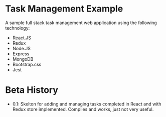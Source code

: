 # Task Management Example 
A sample full stack task management web application using the following technology:
- React.JS
- Redux
- Node.JS
- Express
- MongoDB
- Bootstrap.css
- Jest

# Beta History
- 0.1: Skelton for adding and managing tasks completed in React and with Redux store implemented. Compiles and works, just not very useful.
